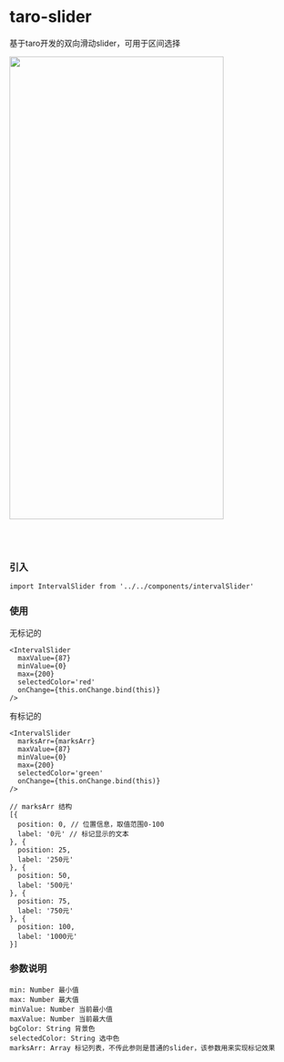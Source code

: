 # taro-slider
基于taro开发的双向滑动slider，可用于区间选择

<img src="https://fileserver.paat.com/3e7/3e70b563f55f4cc588fde84c84db4c20.png" width="376" height="813">

<br><br>

### 引入
```
import IntervalSlider from '../../components/intervalSlider'
```

### 使用
无标记的
```
<IntervalSlider
  maxValue={87}
  minValue={0}
  max={200}
  selectedColor='red'
  onChange={this.onChange.bind(this)}
/>
```

有标记的
```
<IntervalSlider
  marksArr={marksArr}
  maxValue={87}
  minValue={0}
  max={200}
  selectedColor='green'
  onChange={this.onChange.bind(this)}
/>

// marksArr 结构
[{
  position: 0, // 位置信息，取值范围0-100
  label: '0元' // 标记显示的文本
}, {
  position: 25,
  label: '250元'
}, {
  position: 50,
  label: '500元'
}, {
  position: 75,
  label: '750元'
}, {
  position: 100,
  label: '1000元'
}]
```

### 参数说明
```
min: Number 最小值
max: Number 最大值
minValue: Number 当前最小值
maxValue: Number 当前最大值
bgColor: String 背景色
selectedColor: String 选中色
marksArr: Array 标记列表，不传此参则是普通的slider，该参数用来实现标记效果
```
